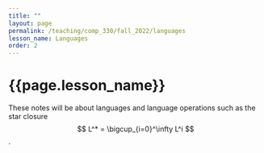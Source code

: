 ```yaml
---
title: ""
layout: page
permalink: /teaching/comp_330/fall_2022/languages
lesson_name: Languages
order: 2
---
```


<h1>{{page.lesson_name}}</h1>

These notes will be about languages and language operations such as the star closure $$ L^* = \bigcup_{i=0}^\infty L^i $$.